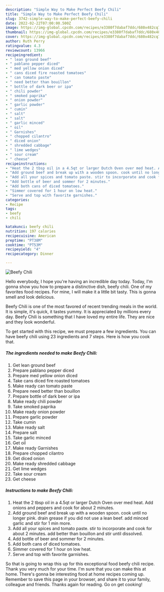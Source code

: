 ```yaml
---
description: "Simple Way to Make Perfect Beefy Chili"
title: "Simple Way to Make Perfect Beefy Chili"
slug: 3742-simple-way-to-make-perfect-beefy-chili
date: 2022-02-22T07:00:00.500Z
image: https://img-global.cpcdn.com/recipes/e3380f7dabaf7ddc/680x482cq70/beefy-chili-recipe-main-photo.jpg
thumbnail: https://img-global.cpcdn.com/recipes/e3380f7dabaf7ddc/680x482cq70/beefy-chili-recipe-main-photo.jpg
cover: https://img-global.cpcdn.com/recipes/e3380f7dabaf7ddc/680x482cq70/beefy-chili-recipe-main-photo.jpg
author: Ruth Perry
ratingvalue: 4.3
reviewcount: 13966
recipeingredient:
- " lean ground beef"
- " pablano pepper diced"
- " med yellow onion diced"
- " cans diced fire roasted tomatoes"
- " can tomato paste"
- " need better than bouillon"
- " bottle of dark beer or ipa"
- " chili powder"
- " smoked paprika"
- " onion powder"
- " garlic powder"
- " cumin"
- " salt"
- " salt"
- " garlic minced"
- " oil"
- " Garnishes"
- " chopped cilantro"
- " diced onion"
- " shredded cabbage"
- " lime wedges"
- " sour cream"
- " cheese"
recipeinstructions:
- "Heat the 2 tbsp oil in a 4.5qt or larger Dutch Oven over med heat. Add onions and peppers and cook for about 2 minutes."
- "Add ground beef and break up with a wooden spoon. cook until no longer pink. drain grease if you did not use a lean beef. add minced garlic and stir for 1 min more."
- "Add all your spices and tomato paste. stir to incorporate and cook for about 2 minutes. add better than bouillon and stir until dissolved."
- "Add bottle of beer and sommer for 2 minutes."
- "Add both cans of diced tomatoes."
- "Simmer covered for 1 hour on low heat."
- "Serve and top with favorite garnishes."
categories:
- Recipe
tags:
- beefy
- chili

katakunci: beefy chili 
nutrition: 197 calories
recipecuisine: American
preptime: "PT38M"
cooktime: "PT53M"
recipeyield: "4"
recipecategory: Dinner

---
```



![Beefy Chili](https://img-global.cpcdn.com/recipes/e3380f7dabaf7ddc/680x482cq70/beefy-chili-recipe-main-photo.jpg)

Hello everybody, I hope you're having an incredible day today. Today, I'm gonna show you how to prepare a distinctive dish, beefy chili. One of my favorites food recipes. For mine, I will make it a little bit tasty. This is gonna smell and look delicious.



Beefy Chili is one of the most favored of recent trending meals in the world. It is simple, it's quick, it tastes yummy. It is appreciated by millions every day. Beefy Chili is something that I have loved my entire life. They are nice and they look wonderful.


To get started with this recipe, we must prepare a few ingredients. You can have beefy chili using 23 ingredients and 7 steps. Here is how you cook that.

<!--inarticleads1-->

##### The ingredients needed to make Beefy Chili:

1. Get  lean ground beef
1. Prepare  pablano pepper diced
1. Prepare  med yellow onion diced
1. Take  cans diced fire roasted tomatoes
1. Make ready  can tomato paste
1. Prepare  need better than bouillon
1. Prepare  bottle of dark beer or ipa
1. Make ready  chili powder
1. Take  smoked paprika
1. Make ready  onion powder
1. Prepare  garlic powder
1. Take  cumin
1. Make ready  salt
1. Prepare  salt
1. Take  garlic minced
1. Get  oil
1. Make ready  Garnishes
1. Prepare  chopped cilantro
1. Get  diced onion
1. Make ready  shredded cabbage
1. Get  lime wedges
1. Take  sour cream
1. Get  cheese




<!--inarticleads2-->

##### Instructions to make Beefy Chili:

1. Heat the 2 tbsp oil in a 4.5qt or larger Dutch Oven over med heat. Add onions and peppers and cook for about 2 minutes.
1. Add ground beef and break up with a wooden spoon. cook until no longer pink. drain grease if you did not use a lean beef. add minced garlic and stir for 1 min more.
1. Add all your spices and tomato paste. stir to incorporate and cook for about 2 minutes. add better than bouillon and stir until dissolved.
1. Add bottle of beer and sommer for 2 minutes.
1. Add both cans of diced tomatoes.
1. Simmer covered for 1 hour on low heat.
1. Serve and top with favorite garnishes.




So that is going to wrap this up for this exceptional food beefy chili recipe. Thank you very much for your time. I'm sure that you can make this at home. There's gonna be interesting food at home recipes coming up. Remember to save this page in your browser, and share it to your family, colleague and friends. Thanks again for reading. Go on get cooking!
